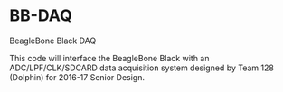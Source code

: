 # BB-DAQ
BeagleBone Black DAQ

This code will interface the BeagleBone Black with an ADC/LPF/CLK/SDCARD data 
acquisition system designed by Team 128 (Dolphin) for 2016-17 Senior Design.
